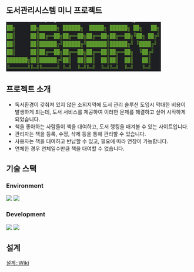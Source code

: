 ## 도서관리시스템 미니 프로젝트
![logo](https://github.com/iieunji023/childrenLibrary/blob/main/img/logo.png)

## 프로젝트 소개
- 독서환경이 갖춰져 있지 않은 소외지역에 도서 관리 솔루션 도입시 막대한 비용이 발생하게 되는데,
  도서 서비스를 제공하여 이러한 문제를 해결하고 싶어 시작하게 되었습니다.
- 책을 좋아하는 사람들이 책을 대여하고, 도서 랭킹을 매겨볼 수 있는 사이트입니다.
- 관리자는 책을 등록, 수정, 삭제 등을 통해 관리할 수 있습니다.
- 사용자는 책을 대여하고 반납할 수 있고, 필요에 따라 연장이 가능합니다.
- 연체한 경우 연체일수만큼 책을 대여할 수 없습니다.

## 기술 스택
### Environment
<div style="text-align: left;">
    <div style="margin: ; text-align: left;" "text-align: left;"> <img src="https://img.shields.io/badge/Github-181717?style=for-the-badge&logo=Github&logoColor=white">
          <img src="https://img.shields.io/badge/Git-F05032?style=for-the-badge&logo=Git&logoColor=white">
          </div>
    </div>

### Development
<div style="text-align: left;">
    <div style="margin: ; text-align: left;" "text-align: left;"> 
          <img src="https://img.shields.io/badge/Java-007396?style=for-the-badge&logo=Java&logoColor=white">
          <img src="https://img.shields.io/badge/Oracle-F80000?style=for-the-badge&logo=Oracle&logoColor=white">
          </div>
    </div>

## 설계
[설계::Wiki](https://github.com/iieunji023/childrenLibrary/wiki/%EC%84%A4%EA%B3%84)